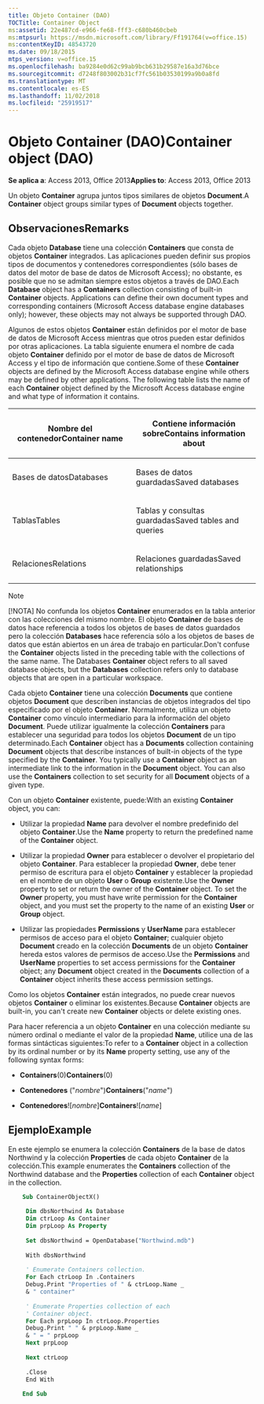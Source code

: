 ```yaml
---
title: Objeto Container (DAO)
TOCTitle: Container Object
ms:assetid: 22e487cd-e966-fe68-fff3-c680b460cbeb
ms:mtpsurl: https://msdn.microsoft.com/library/Ff191764(v=office.15)
ms:contentKeyID: 48543720
ms.date: 09/18/2015
mtps_version: v=office.15
ms.openlocfilehash: ba9284e0d62c99ab9bcb631b29587e16a3d76bce
ms.sourcegitcommit: d7248f803002b31cf7fc561b03530199a9b0a8fd
ms.translationtype: MT
ms.contentlocale: es-ES
ms.lasthandoff: 11/02/2018
ms.locfileid: "25919517"
---
```

# <a name="container-object-dao"></a><span data-ttu-id="34eb4-102">Objeto Container (DAO)</span><span class="sxs-lookup"><span data-stu-id="34eb4-102">Container object (DAO)</span></span>

<span data-ttu-id="34eb4-103">**Se aplica a**: Access 2013, Office 2013</span><span class="sxs-lookup"><span data-stu-id="34eb4-103">**Applies to**: Access 2013, Office 2013</span></span>

<span data-ttu-id="34eb4-104">Un objeto **Container** agrupa juntos tipos similares de objetos **Document**.</span><span class="sxs-lookup"><span data-stu-id="34eb4-104">A **Container** object groups similar types of **Document** objects together.</span></span>

## <a name="remarks"></a><span data-ttu-id="34eb4-105">Observaciones</span><span class="sxs-lookup"><span data-stu-id="34eb4-105">Remarks</span></span>

<span data-ttu-id="34eb4-p101">Cada objeto **Database** tiene una colección **Containers** que consta de objetos **Container** integrados. Las aplicaciones pueden definir sus propios tipos de documentos y contenedores correspondientes (sólo bases de datos del motor de base de datos de Microsoft Access); no obstante, es posible que no se admitan siempre estos objetos a través de DAO.</span><span class="sxs-lookup"><span data-stu-id="34eb4-p101">Each **Database** object has a **Containers** collection consisting of built-in **Container** objects. Applications can define their own document types and corresponding containers (Microsoft Access database engine databases only); however, these objects may not always be supported through DAO.</span></span>

<span data-ttu-id="34eb4-p102">Algunos de estos objetos **Container** están definidos por el motor de base de datos de Microsoft Access mientras que otros pueden estar definidos por otras aplicaciones. La tabla siguiente enumera el nombre de cada objeto **Container** definido por el motor de base de datos de Microsoft Access y el tipo de información que contiene.</span><span class="sxs-lookup"><span data-stu-id="34eb4-p102">Some of these **Container** objects are defined by the Microsoft Access database engine while others may be defined by other applications. The following table lists the name of each **Container** object defined by the Microsoft Access database engine and what type of information it contains.</span></span>

<table>
<colgroup>
<col style="width: 50%" />
<col style="width: 50%" />
</colgroup>
<thead>
<tr class="header">
<th><p><span data-ttu-id="34eb4-110">Nombre del contenedor</span><span class="sxs-lookup"><span data-stu-id="34eb4-110">Container name</span></span></p></th>
<th><p><span data-ttu-id="34eb4-111">Contiene información sobre</span><span class="sxs-lookup"><span data-stu-id="34eb4-111">Contains information about</span></span></p></th>
</tr>
</thead>
<tbody>
<tr class="odd">
<td><p><span data-ttu-id="34eb4-112">Bases de datos</span><span class="sxs-lookup"><span data-stu-id="34eb4-112">Databases</span></span></p></td>
<td><p><span data-ttu-id="34eb4-113">Bases de datos guardadas</span><span class="sxs-lookup"><span data-stu-id="34eb4-113">Saved databases</span></span></p></td>
</tr>
<tr class="even">
<td><p><span data-ttu-id="34eb4-114">Tablas</span><span class="sxs-lookup"><span data-stu-id="34eb4-114">Tables</span></span></p></td>
<td><p><span data-ttu-id="34eb4-115">Tablas y consultas guardadas</span><span class="sxs-lookup"><span data-stu-id="34eb4-115">Saved tables and queries</span></span></p></td>
</tr>
<tr class="odd">
<td><p><span data-ttu-id="34eb4-116">Relaciones</span><span class="sxs-lookup"><span data-stu-id="34eb4-116">Relations</span></span></p></td>
<td><p><span data-ttu-id="34eb4-117">Relaciones guardadas</span><span class="sxs-lookup"><span data-stu-id="34eb4-117">Saved relationships</span></span></p></td>
</tr>
</tbody>
</table>

> [!NOTE]
> <span data-ttu-id="34eb4-p103">[!NOTA] No confunda los objetos **Container** enumerados en la tabla anterior con las colecciones del mismo nombre. El objeto **Container** de bases de datos hace referencia a todos los objetos de bases de datos guardados pero la colección **Databases** hace referencia sólo a los objetos de bases de datos que están abiertos en un área de trabajo en particular.</span><span class="sxs-lookup"><span data-stu-id="34eb4-p103">Don't confuse the **Container** objects listed in the preceding table with the collections of the same name. The Databases **Container** object refers to all saved database objects, but the **Databases** collection refers only to database objects that are open in a particular workspace.</span></span>

<span data-ttu-id="34eb4-p104">Cada objeto **Container** tiene una colección **Documents** que contiene objetos **Document** que describen instancias de objetos integrados del tipo especificado por el objeto **Container**. Normalmente, utiliza un objeto **Container** como vínculo intermediario para la información del objeto **Document**. Puede utilizar igualmente la colección **Containers** para establecer una seguridad para todos los objetos **Document** de un tipo determinado.</span><span class="sxs-lookup"><span data-stu-id="34eb4-p104">Each **Container** object has a **Documents** collection containing **Document** objects that describe instances of built-in objects of the type specified by the **Container**. You typically use a **Container** object as an intermediate link to the information in the **Document** object. You can also use the **Containers** collection to set security for all **Document** objects of a given type.</span></span>

<span data-ttu-id="34eb4-123">Con un objeto **Container** existente, puede:</span><span class="sxs-lookup"><span data-stu-id="34eb4-123">With an existing **Container** object, you can:</span></span>

- <span data-ttu-id="34eb4-124">Utilizar la propiedad **Name** para devolver el nombre predefinido del objeto **Container**.</span><span class="sxs-lookup"><span data-stu-id="34eb4-124">Use the **Name** property to return the predefined name of the **Container** object.</span></span>

- <span data-ttu-id="34eb4-p105">Utilizar la propiedad **Owner** para establecer o devolver el propietario del objeto **Container**. Para establecer la propiedad **Owner**, debe tener permiso de escritura para el objeto **Container** y establecer la propiedad en el nombre de un objeto **User** o **Group** existente.</span><span class="sxs-lookup"><span data-stu-id="34eb4-p105">Use the **Owner** property to set or return the owner of the **Container** object. To set the **Owner** property, you must have write permission for the **Container** object, and you must set the property to the name of an existing **User** or **Group** object.</span></span>

- <span data-ttu-id="34eb4-127">Utilizar las propiedades **Permissions** y **UserName** para establecer permisos de acceso para el objeto **Container**; cualquier objeto **Document** creado en la colección **Documents** de un objeto **Container** hereda estos valores de permisos de acceso.</span><span class="sxs-lookup"><span data-stu-id="34eb4-127">Use the **Permissions** and **UserName** properties to set access permissions for the **Container** object; any **Document** object created in the **Documents** collection of a **Container** object inherits these access permission settings.</span></span>

<span data-ttu-id="34eb4-128">Como los objetos **Container** están integrados, no puede crear nuevos objetos **Container** o eliminar los existentes.</span><span class="sxs-lookup"><span data-stu-id="34eb4-128">Because **Container** objects are built-in, you can't create new **Container** objects or delete existing ones.</span></span>

<span data-ttu-id="34eb4-129">Para hacer referencia a un objeto **Container** en una colección mediante su número ordinal o mediante el valor de la propiedad **Name**, utilice una de las formas sintácticas siguientes:</span><span class="sxs-lookup"><span data-stu-id="34eb4-129">To refer to a **Container** object in a collection by its ordinal number or by its **Name** property setting, use any of the following syntax forms:</span></span>

- <span data-ttu-id="34eb4-130">**Containers**(0)</span><span class="sxs-lookup"><span data-stu-id="34eb4-130">**Containers**(0)</span></span>

- <span data-ttu-id="34eb4-131">**Contenedores** ("*nombre*")</span><span class="sxs-lookup"><span data-stu-id="34eb4-131">**Containers**("*name*")</span></span>

- <span data-ttu-id="34eb4-132">**Contenedores**\!\[*nombre*\]</span><span class="sxs-lookup"><span data-stu-id="34eb4-132">**Containers**\!\[*name*\]</span></span>

## <a name="example"></a><span data-ttu-id="34eb4-133">Ejemplo</span><span class="sxs-lookup"><span data-stu-id="34eb4-133">Example</span></span>

<span data-ttu-id="34eb4-134">En este ejemplo se enumera la colección **Containers** de la base de datos Northwind y la colección **Properties** de cada objeto **Container** de la colección.</span><span class="sxs-lookup"><span data-stu-id="34eb4-134">This example enumerates the **Containers** collection of the Northwind database and the **Properties** collection of each **Container** object in the collection.</span></span>

```vb
    Sub ContainerObjectX() 
     
     Dim dbsNorthwind As Database 
     Dim ctrLoop As Container 
     Dim prpLoop As Property 
     
     Set dbsNorthwind = OpenDatabase("Northwind.mdb") 
     
     With dbsNorthwind 
     
     ' Enumerate Containers collection. 
     For Each ctrLoop In .Containers 
     Debug.Print "Properties of " & ctrLoop.Name _ 
     & " container" 
     
     ' Enumerate Properties collection of each 
     ' Container object. 
     For Each prpLoop In ctrLoop.Properties 
     Debug.Print " " & prpLoop.Name _ 
     & " = " prpLoop 
     Next prpLoop 
     
     Next ctrLoop 
     
     .Close 
     End With 
     
    End Sub
```
